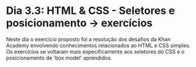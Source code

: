# Dia 3.3: HTML & CSS - Seletores e posicionamento -> exercícios

Neste dia o exercício proposto foi a resolução dos desafios da Khan Academy envolvendo conhecimentos relacionados ao HTML e CSS simples. Os exercícios se voltaram mais especificamente aos seletores do CSS e o posicionamento de 'box model' aprendidos.